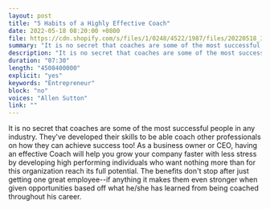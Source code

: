 ```yaml
---
layout: post
title: "5 Habits of a Highly Effective Coach"
date: 2022-05-18 08:20:00 +0800
file: https://cdn.shopify.com/s/files/1/0248/4522/1987/files/20220518_3.mp3?v=1652837037
summary: "It is no secret that coaches are some of the most successful people in any industry. They've developed their skills to be able coach other professionals on how they can achieve success too! As a business owner or CEO, having an effective Coach will help you grow your company faster with less stress by developing high performing individuals who want nothing more than for this organization reach its full potential. The benefits don't stop after just getting one great employee--if anything it makes them even stronger when given opportunities based off what he/she has learned from being coached throughout his career."
description: "It is no secret that coaches are some of the most successful people in any industry. They've developed their skills to be able coach other professionals on how they can achieve success too! As a business owner or CEO, having an effective Coach will help you grow your company faster with less stress by developing high performing individuals who want nothing more than for this organization reach its full potential. The benefits don't stop after just getting one great employee--if anything it makes them even stronger when given opportunities based off what he/she has learned from being coached throughout his career."
duration: "07:30"
length: "4508400000"
explicit: "yes"
keywords: "Entrepreneur"
block: "no"
voices: "Allen Sutton"
link: ""
---
```


It is no secret that coaches are some of the most successful people in any industry. They've developed their skills to be able coach other professionals on how they can achieve success too! As a business owner or CEO, having an effective Coach will help you grow your company faster with less stress by developing high performing individuals who want nothing more than for this organization reach its full potential. The benefits don't stop after just getting one great employee--if anything it makes them even stronger when given opportunities based off what he/she has learned from being coached throughout his career.
